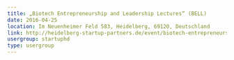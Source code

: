 ```yaml
---
title: „Biotech Entrepreneurship and Leadership Lectures“ (BELL)
date: 2016-04-25
location: Im Neuenheimer Feld 583, Heidelberg, 69120, Deutschland
link: http://heidelberg-startup-partners.de/event/biotech-entrepreneurship-and-leadership-lectures-bell/
usergroup: startuphd
type: usergroup
---
```

